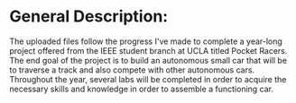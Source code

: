 # General Description:
The uploaded files follow the progress I've made to complete a year-long project offered from the IEEE student branch at UCLA titled Pocket Racers. The end goal of the project is to build an autonomous small car that will be to traverse a track and also compete with other autonomous cars. Throughout the year, several labs will be completed in order to acquire the necessary skills and knowledge in order to assemble a functioning car.
